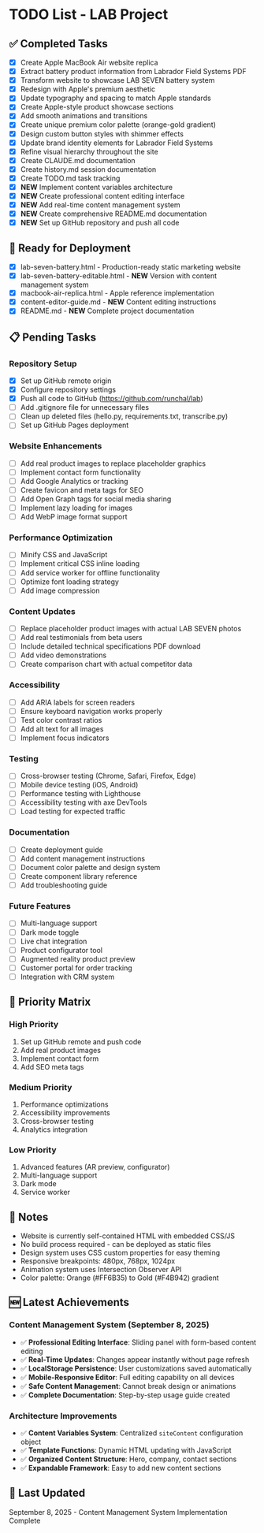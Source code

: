 # TODO List - LAB Project

## ✅ Completed Tasks
- [x] Create Apple MacBook Air website replica
- [x] Extract battery product information from Labrador Field Systems PDF
- [x] Transform website to showcase LAB SEVEN battery system
- [x] Redesign with Apple's premium aesthetic
- [x] Update typography and spacing to match Apple standards
- [x] Create Apple-style product showcase sections
- [x] Add smooth animations and transitions
- [x] Create unique premium color palette (orange-gold gradient)
- [x] Design custom button styles with shimmer effects
- [x] Update brand identity elements for Labrador Field Systems
- [x] Refine visual hierarchy throughout the site
- [x] Create CLAUDE.md documentation
- [x] Create history.md session documentation
- [x] Create TODO.md task tracking
- [x] **NEW** Implement content variables architecture
- [x] **NEW** Create professional content editing interface
- [x] **NEW** Add real-time content management system
- [x] **NEW** Create comprehensive README.md documentation
- [x] **NEW** Set up GitHub repository and push all code

## 🚀 Ready for Deployment
- [x] lab-seven-battery.html - Production-ready static marketing website
- [x] lab-seven-battery-editable.html - **NEW** Version with content management system
- [x] macbook-air-replica.html - Apple reference implementation
- [x] content-editor-guide.md - **NEW** Content editing instructions
- [x] README.md - **NEW** Complete project documentation

## 📋 Pending Tasks

### Repository Setup
- [x] Set up GitHub remote origin
- [x] Configure repository settings
- [x] Push all code to GitHub (https://github.com/runchal/lab)
- [ ] Add .gitignore file for unnecessary files
- [ ] Clean up deleted files (hello.py, requirements.txt, transcribe.py)
- [ ] Set up GitHub Pages deployment

### Website Enhancements
- [ ] Add real product images to replace placeholder graphics
- [ ] Implement contact form functionality
- [ ] Add Google Analytics or tracking
- [ ] Create favicon and meta tags for SEO
- [ ] Add Open Graph tags for social media sharing
- [ ] Implement lazy loading for images
- [ ] Add WebP image format support

### Performance Optimization
- [ ] Minify CSS and JavaScript
- [ ] Implement critical CSS inline loading
- [ ] Add service worker for offline functionality
- [ ] Optimize font loading strategy
- [ ] Add image compression

### Content Updates
- [ ] Replace placeholder product images with actual LAB SEVEN photos
- [ ] Add real testimonials from beta users
- [ ] Include detailed technical specifications PDF download
- [ ] Add video demonstrations
- [ ] Create comparison chart with actual competitor data

### Accessibility
- [ ] Add ARIA labels for screen readers
- [ ] Ensure keyboard navigation works properly
- [ ] Test color contrast ratios
- [ ] Add alt text for all images
- [ ] Implement focus indicators

### Testing
- [ ] Cross-browser testing (Chrome, Safari, Firefox, Edge)
- [ ] Mobile device testing (iOS, Android)
- [ ] Performance testing with Lighthouse
- [ ] Accessibility testing with axe DevTools
- [ ] Load testing for expected traffic

### Documentation
- [ ] Create deployment guide
- [ ] Add content management instructions
- [ ] Document color palette and design system
- [ ] Create component library reference
- [ ] Add troubleshooting guide

### Future Features
- [ ] Multi-language support
- [ ] Dark mode toggle
- [ ] Live chat integration
- [ ] Product configurator tool
- [ ] Augmented reality product preview
- [ ] Customer portal for order tracking
- [ ] Integration with CRM system

## 🎯 Priority Matrix

### High Priority
1. Set up GitHub remote and push code
2. Add real product images
3. Implement contact form
4. Add SEO meta tags

### Medium Priority
1. Performance optimizations
2. Accessibility improvements
3. Cross-browser testing
4. Analytics integration

### Low Priority
1. Advanced features (AR preview, configurator)
2. Multi-language support
3. Dark mode
4. Service worker

## 📝 Notes
- Website is currently self-contained HTML with embedded CSS/JS
- No build process required - can be deployed as static files
- Design system uses CSS custom properties for easy theming
- Responsive breakpoints: 480px, 768px, 1024px
- Animation system uses Intersection Observer API
- Color palette: Orange (#FF6B35) to Gold (#F4B942) gradient

## 🆕 Latest Achievements

### Content Management System (September 8, 2025)
- ✅ **Professional Editing Interface**: Sliding panel with form-based content editing
- ✅ **Real-Time Updates**: Changes appear instantly without page refresh
- ✅ **LocalStorage Persistence**: User customizations saved automatically
- ✅ **Mobile-Responsive Editor**: Full editing capability on all devices
- ✅ **Safe Content Management**: Cannot break design or animations
- ✅ **Complete Documentation**: Step-by-step usage guide created

### Architecture Improvements
- ✅ **Content Variables System**: Centralized `siteContent` configuration object
- ✅ **Template Functions**: Dynamic HTML updating with JavaScript
- ✅ **Organized Content Structure**: Hero, company, contact sections
- ✅ **Expandable Framework**: Easy to add new content sections

## 🔄 Last Updated
September 8, 2025 - Content Management System Implementation Complete